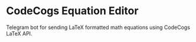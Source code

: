 # CodeCogs Equation Editor
 Telegram bot for sending LaTeX formatted math equations using CodeCogs LaTeX API.
